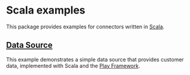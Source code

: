 # Scala examples

This package provides examples for connectors written in [Scala](http://www.scala-lang.org).

## [Data Source](data-source)

This example demonstrates a simple data source that provides customer data, implemented with Scala and the [Play Framework](https://www.playframework.com).
